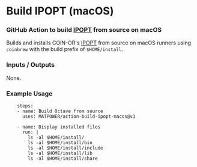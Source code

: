 Build IPOPT (macOS)
===================

### GitHub Action to build [IPOPT][1] from source on macOS

Builds and installs COIN-OR's [IPOPT][1] from source on macOS runners using
`coinbrew` with the build prefix of `$HOME/install`.

### Inputs / Outputs

None.

### Example Usage
```
    steps:
    - name: Build Octave from source
      uses: MATPOWER/action-build-ipopt-macos@v1

    - name: Display installed files
      run: |
        ls -al $HOME/install/
        ls -al $HOME/install/bin
        ls -al $HOME/install/include
        ls -al $HOME/install/lib
        ls -al $HOME/install/share
```

[1]: https://github.com/coin-or/Ipopt
